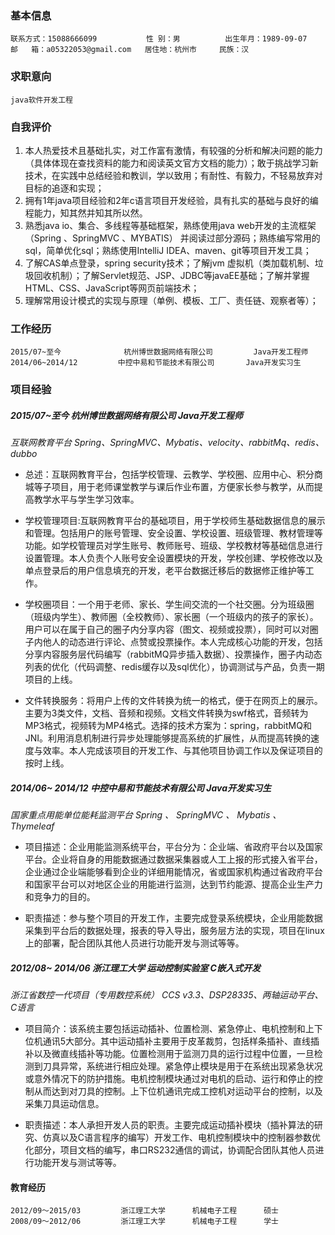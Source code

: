 ### 基本信息

	联系方式：15088666099		   性 别：男		  出生年月：1989-09-07
	邮	箱：a05322053@gmail.com	居住地：杭州市		民族：汉

### 求职意向

	java软件开发工程

### 自我评价

1. 本人热爱技术且基础扎实，对工作富有激情，有较强的分析和解决问题的能力（具体体现在查找资料的能力和阅读英文官方文档的能力）；敢于挑战学习新技术，在实践中总结经验和教训，学以致用；有耐性、有毅力，不轻易放弃对目标的追逐和实现；
2. 拥有1年java项目经验和2年c语言项目开发经验，具有扎实的基础与良好的编程能力，知其然并知其所以然。
3. 熟悉java io、集合、多线程等基础框架，熟练使用java web开发的主流框架（Spring 、SpringMVC 、MYBATIS） 并阅读过部分源码；熟练编写常用的sql，简单优化sql；熟练使用IntelliJ IDEA、maven、git等项目开发工具；
4. 了解CAS单点登录，spring security技术；了解jvm 虚拟机（类加载机制、垃圾回收机制）；了解Servlet规范、JSP、JDBC等javaEE基础；了解并掌握HTML、CSS、JavaScript等网页前端技术；
5. 理解常用设计模式的实现与原理（单例、模板、工厂、责任链、观察者等）；


### 工作经历

	2015/07~至今   		 	杭州博世数据网络有限公司  		 Java开发工程师
	2014/06~2014/12  	 	中控中易和节能技术有限公司 		Java开发实习生

### 项目经验

##### 2015/07~至今 		 	杭州博世数据网络有限公司 		Java开发工程师
*互联网教育平台	Spring、SpringMVC、Mybatis、velocity、rabbitMq、redis、dubbo*

* 总述：互联网教育平台，包括学校管理、云教学、学校圈、应用中心、积分商城等子项目，用于老师课堂教学与课后作业布置，方便家长参与教学，从而提高教学水平与学生学习效率。

* 学校管理项目:互联网教育平台的基础项目，用于学校师生基础数据信息的展示和管理。包括用户的账号管理、安全设置、学校设置、班级管理、教材管理等功能。如学校管理员对学生账号、教师账号、班级、学校教材等基础信息进行设置管理。本人负责个人账号安全设置模块的开发，学校创建、学校修改以及单点登录后的用户信息填充的开发，老平台数据迁移后的数据修正维护等工作。

* 学校圈项目：一个用于老师、家长、学生间交流的一个社交圈。分为班级圈（班级内学生）、教师圈（全校教师）、家长圈（一个班级内的孩子的家长）。用户可以在属于自己的圈子内分享内容（图文、视频或投票），同时可以对圈子内他人的动态进行评论、点赞或投票操作。本人完成核心功能的开发，包括分享内容服务层代码编写（rabbitMQ异步插入数据）、投票操作，圈子内动态列表的优化（代码调整、redis缓存以及sql优化），协调测试与产品，负责一期项目的上线。

* 文件转换服务：将用户上传的文件转换为统一的格式，便于在网页上的展示。主要为3类文件，文档、音频和视频。文档文件转换为swf格式，音频转为MP3格式，视频转为MP4格式。选择的技术方案为：spring，rabbitMQ和JNI。利用消息机制进行异步处理能够提高系统的扩展性，从而提高转换的速度与效率。本人完成该项目的开发工作、与其他项目协调工作以及保证项目的按时上线。

##### 2014/06~ 2014/12 	   中控中易和节能技术有限公司 		Java开发实习生
*国家重点用能单位能耗监测平台	Spring 、 SpringMVC 、 Mybatis 、 Thymeleaf*

* 项目描述：企业用能监测系统平台，平台分为：企业端、省政府平台以及国家平台。企业将自身的用能数据通过数据采集器或人工上报的形式接入省平台，企业通过企业端能够看到企业的详细用能情况，省或国家机构通过省政府平台和国家平台可以对地区企业的用能进行监测，达到节约能源、提高企业生产力和竞争力的目的。

* 职责描述：参与整个项目的开发工作，主要完成登录系统模块，企业用能数据采集到平台后的数据处理，报表的导入导出，服务层方法的实现，项目在linux上的部署，配合团队其他人员进行功能开发与测试等等。

##### 2012/08~ 2014/06 	浙江理工大学 		运动控制实验室 		C嵌入式开发
*浙江省数控一代项目（专用数控系统）	CCS v3.3、DSP28335、两轴运动平台、C语言*

* 项目简介：该系统主要包括运动插补、位置检测、紧急停止、电机控制和上下位机通讯5大部分。其中运动插补主要用于皮革裁剪，包括样条插补、直线插补以及微直线插补等功能。位置检测用于监测刀具的运行过程中位置，一旦检测到刀具异常，系统进行相应处理。紧急停止模块是用于在系统出现紧急状况或意外情况下的防护措施。电机控制模块通过对电机的启动、运行和停止的控制从而达到对刀具的控制。上下位机通讯完成工控机对运动平台的控制，以及采集刀具运动信息。

* 职责描述：本人承担开发人员的职责。主要完成运动插补模块（插补算法的研究、仿真以及C语言程序的编写）开发工作、电机控制模块中的控制器参数优化部分，项目文档的编写，串口RS232通信的调试，协调配合团队其他人员进行功能开发与测试等等。

#### 教育经历

	2012/09～2015/03 		浙江理工大学		机械电子工程		硕士	
	2008/09～2012/06 		浙江理工大学		机械电子工程		学士
